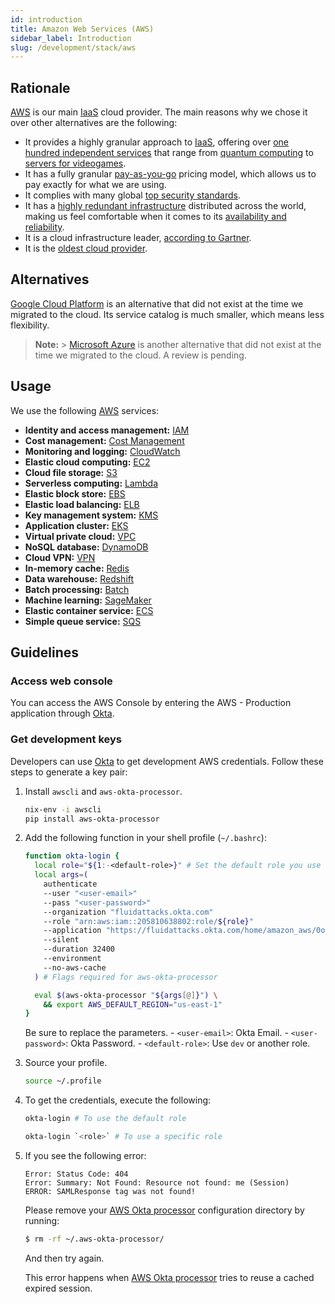 ```yaml
---
id: introduction
title: Amazon Web Services (AWS)
sidebar_label: Introduction
slug: /development/stack/aws
---
```


## Rationale

[AWS][aws] is our main [IaaS](https://en.wikipedia.org/wiki/Infrastructure_as_a_service)
cloud provider.
The main reasons why we chose it
over other alternatives
are the following:

- It provides a highly granular approach to [IaaS](https://en.wikipedia.org/wiki/Infrastructure_as_a_service),
  offering over [one hundred independent services][aws]
  that range from [quantum computing](https://aws.amazon.com/braket)
  to [servers for videogames](https://aws.amazon.com/gamelift).
- It has a fully granular
  [pay-as-you-go](https://aws.amazon.com/pricing)
  pricing model,
  which allows us to pay exactly
  for what we are using.
- It complies with
  many global [top security standards](https://aws.amazon.com/compliance/programs/).
- It has a [highly redundant infrastructure](https://aws.amazon.com/about-aws/global-infrastructure/?hp=tile&tile=map)
  distributed across the world,
  making us feel comfortable
  when it comes to its [availability and reliability](https://status.aws.amazon.com/).
- It is a cloud infrastructure leader,
  [according to Gartner](https://www.c-sharpcorner.com/article/top-10-cloud-service-providers/).
- It is the [oldest cloud provider](https://www.techaheadcorp.com/blog/top-cloud-service-providers/#:~:text=Since%20AWS%20is%20the%20oldest,recently%20launched%20AWS%20Storage%20Gateway.).

## Alternatives

[Google Cloud Platform](https://cloud.google.com/gcp)
is an alternative
that did not exist at the time we migrated to the cloud.
Its service catalog is much smaller,
which means less flexibility.

> **Note:** > [Microsoft Azure](https://azure.microsoft.com/en-us/)
> is another alternative
> that did not exist at the time we migrated to the cloud.
> A review is pending.

## Usage

We use the following [AWS][aws] services:

- **Identity and access management:** [IAM](/development/stack/aws/iam/)
- **Cost management:** [Cost Management](/development/stack/aws/cost-management/)
- **Monitoring and logging:** [CloudWatch](/development/stack/aws/cloudwatch/)
- **Elastic cloud computing:** [EC2](/development/stack/aws/ec2/)
- **Cloud file storage:** [S3](/development/stack/aws/s3/)
- **Serverless computing:** [Lambda](/development/stack/aws/lambda/)
- **Elastic block store:** [EBS](/development/stack/aws/ebs/)
- **Elastic load balancing:** [ELB](/development/stack/aws/elb/)
- **Key management system:** [KMS](/development/stack/aws/kms/)
- **Application cluster:** [EKS](/development/stack/aws/eks/)
- **Virtual private cloud:** [VPC](/development/stack/aws/vpc/)
- **NoSQL database:** [DynamoDB](/development/stack/aws/dynamodb/)
- **Cloud VPN:** [VPN](/development/stack/aws/vpn/)
- **In-memory cache:** [Redis](/development/stack/aws/redis/)
- **Data warehouse:** [Redshift](/development/stack/aws/redshift/)
- **Batch processing:** [Batch](/development/stack/aws/batch/)
- **Machine learning:** [SageMaker](/development/stack/aws/sagemaker/)
- **Elastic container service:** [ECS](https://aws.amazon.com/ecs/)
- **Simple queue service:** [SQS](https://aws.amazon.com/sqs/)

## Guidelines

### Access web console

You can access the AWS Console
by entering the AWS - Production application
through [Okta](/development/stack/okta).

### Get development keys

Developers can use [Okta](/development/stack/okta)
to get development AWS credentials.
Follow these steps
to generate a key pair:

1. Install `awscli` and `aws-okta-processor`.

    ```bash
    nix-env -i awscli
    pip install aws-okta-processor
    ```

1. Add the following function
   in your shell profile (`~/.bashrc`):

    ```bash
    function okta-login {
      local role="${1:-<default-role>}" # Set the default role you use the most
      local args=(
        authenticate
        --user "<user-email>"
        --pass "<user-password>"
        --organization "fluidattacks.okta.com"
        --role "arn:aws:iam::205810638802:role/${role}"
        --application "https://fluidattacks.okta.com/home/amazon_aws/0oa9ahz3rfx1SpStS357/272"
        --silent
        --duration 32400
        --environment
        --no-aws-cache
      ) # Flags required for aws-okta-processor

      eval $(aws-okta-processor "${args[@]}") \
        && export AWS_DEFAULT_REGION="us-east-1"
    }
    ```

    Be sure to replace the parameters.
        - `<user-email>`: Okta Email.
        - `<user-password>`: Okta Password.
        - `<default-role>`: Use `dev` or another role.

1. Source your profile.

    ```bash
    source ~/.profile
    ```

1. To get the credentials,
   execute the following:

    ```bash
    okta-login # To use the default role
    ```

    ```bash
    okta-login `<role>` # To use a specific role
    ```

1. If you see the following error:

    ```
    Error: Status Code: 404
    Error: Summary: Not Found: Resource not found: me (Session)
    ERROR: SAMLResponse tag was not found!
    ```

    Please remove your [AWS Okta processor](https://github.com/godaddy/aws-okta-processor)
    configuration directory by running:

    ```bash
    $ rm -rf ~/.aws-okta-processor/
    ```

    And then try again.

    This error happens when
    [AWS Okta processor](https://github.com/godaddy/aws-okta-processor)
    tries to reuse a cached expired session.

[AWS]: https://aws.amazon.com/
